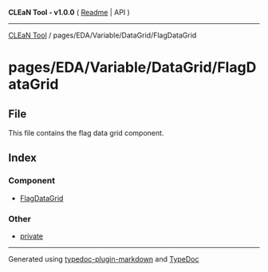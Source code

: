 **CLEaN Tool - v1.0.0** ( [Readme](../../../../../README.md) \| API )

***

[CLEaN Tool](../../../../../modules.md) / pages/EDA/Variable/DataGrid/FlagDataGrid

# pages/EDA/Variable/DataGrid/FlagDataGrid

## File

This file contains the flag data grid component.

## Index

### Component

- [FlagDataGrid](functions/FlagDataGrid.md)

### Other

- [private](private/README.md)

***

Generated using [typedoc-plugin-markdown](https://www.npmjs.com/package/typedoc-plugin-markdown) and [TypeDoc](https://typedoc.org/)
